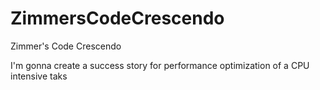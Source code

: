 # ZimmersCodeCrescendo
Zimmer's Code Crescendo

I'm gonna create a success story for performance optimization of a CPU intensive taks
